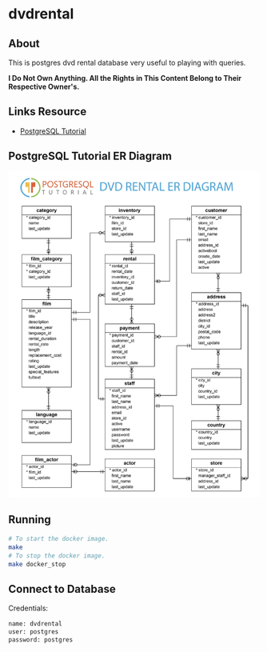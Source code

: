 # dvdrental

## About

This is postgres dvd rental database very useful to playing with queries.

**I Do Not Own Anything. All the Rights in This Content Belong to Their Respective Owner's.**

## Links Resource

- [PostgreSQL Tutorial](http://www.postgresqltutorial.com/postgresql-sample-database/)

## PostgreSQL Tutorial ER Diagram

![PostgreSQL Tutorial DVD Rental ER Diagram](./data/er_diagram.png)

## Running

```sh
# To start the docker image.
make
# To stop the docker image.
make docker_stop
```

## Connect to Database

Credentials:

```
name: dvdrental
user: postgres
password: postgres
```
